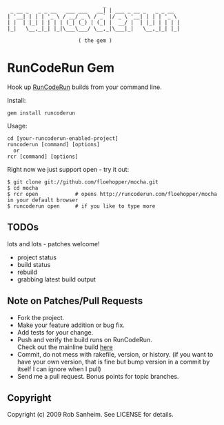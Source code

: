                                    _                       
     _ __ _   _ _ __   ___ ___   __| | ___ _ __ _   _ _ __  
    | '__| | | | '_ \ / __/ _ \ / _` |/ _ \ '__| | | | '_ \ 
    | |  | |_| | | | | (_| (_) | (_| |  __/ |  | |_| | | | |
    |_|   \__,_|_| |_|\___\___/ \__,_|\___|_|   \__,_|_| |_|

                           ( the gem )

RunCodeRun Gem
==============

Hook up [RunCodeRun](http://runcoderun.com) builds from your command line.  

Install:

    gem install runcoderun
    
Usage:

    cd [your-runcoderun-enabled-project]
    runcoderun [command] [options]
      or
    rcr [command] [options]

Right now we just support open - try it out:
    
    $ git clone git://github.com/floehopper/mocha.git
    $ cd mocha
    $ rcr open            # opens http://runcoderun.com/floehopper/mocha in your default browser
    $ runcoderun open     # if you like to type more

## TODOs

lots and lots - patches welcome!

* project status
* build status
* rebuild
* grabbing latest build output

## Note on Patches/Pull Requests
 
* Fork the project.
* Make your feature addition or bug fix.
* Add tests for your change.
* Push and verify the build runs on RunCodeRun.  
  Check out the mainline build [here](http://runcoderun.com/rsanheim/runcoderun-gem)
* Commit, do not mess with rakefile, version, or history.
  (if you want to have your own version, that is fine but
   bump version in a commit by itself I can ignore when I pull)
* Send me a pull request. Bonus points for topic branches.

## Copyright

Copyright (c) 2009 Rob Sanheim. See LICENSE for details.
